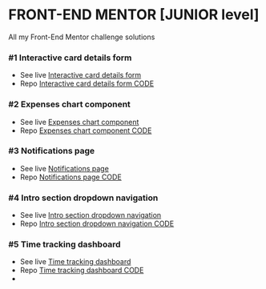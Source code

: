 # FRONT-END MENTOR [JUNIOR level]
All my Front-End Mentor challenge solutions 

### #1 Interactive card details form
- See live [Interactive card details form](https://adammzkr.github.io/Front-End-Mentor-lvl2/interactive-card-details/index.html)
- Repo [Interactive card details form CODE](https://github.com/AdamMzkr/Front-End-Mentor-lvl2/tree/main/interactive-card-details)

### #2 Expenses chart component
- See live [Expenses chart component](https://adammzkr.github.io/Front-End-Mentor-lvl2/expenses-chart-component/index.html)
- Repo [Expenses chart component CODE](https://github.com/AdamMzkr/Front-End-Mentor-lvl2/tree/main/expenses-chart-component)

### #3 Notifications page
- See live [Notifications page](https://adammzkr.github.io/Front-End-Mentor-lvl2/notificatios-page/index.html)
- Repo [Notifications page CODE](https://github.com/AdamMzkr/Front-End-Mentor-lvl2/tree/main/notificatios-page)

### #4 Intro section dropdown navigation
- See live [Intro section dropdown navigation ](https://adammzkr.github.io/Front-End-Mentor-lvl2/intro-section-dropdown-nav/index.html)
- Repo [Intro section dropdown navigation CODE](https://github.com/AdamMzkr/Front-End-Mentor-lvl2/tree/main/intro-section-dropdown-nav)

### #5 Time tracking dashboard
- See live [Time tracking dashboard](https://adammzkr.github.io/Front-End-Mentor-lvl2/time-tracking-dashboard/index.html)
- Repo [Time tracking dashboard CODE](https://github.com/AdamMzkr/Front-End-Mentor-lvl2/tree/main/time-tracking-dashboard)
- 




